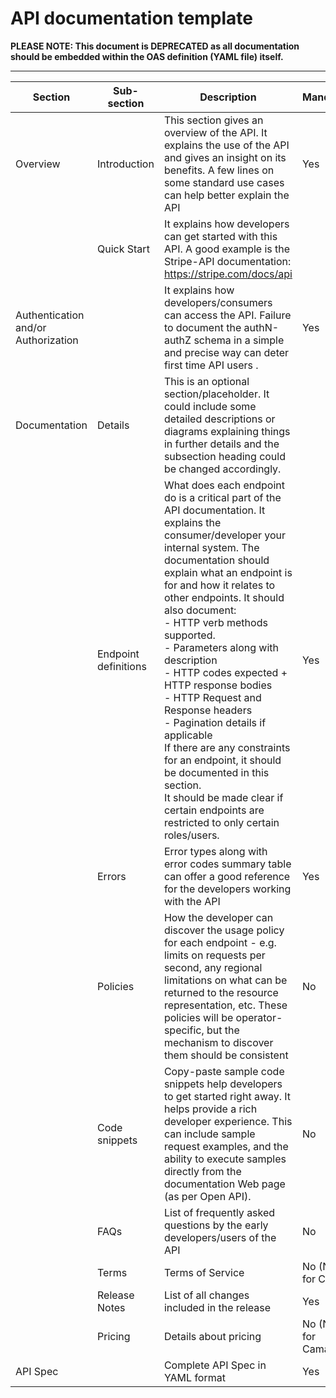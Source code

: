# API documentation template

**PLEASE NOTE: This document is DEPRECATED as all documentation should be embedded within the OAS definition (YAML file) itself.**

---
| Section                             | Sub-section          | Description                                                                                                                                                                                                                                                                                                                                                                                                                                                                                                                                                                                                                                                               | Mandatory           | 
|-------------------------------------|----------------------|---------------------------------------------------------------------------------------------------------------------------------------------------------------------------------------------------------------------------------------------------------------------------------------------------------------------------------------------------------------------------------------------------------------------------------------------------------------------------------------------------------------------------------------------------------------------------------------------------------------------------------------------------------------------------|---------------------|
| Overview                            | Introduction         | This section gives an overview of the API. It explains the use of the API and gives an insight on its benefits. A few lines on some standard use cases can help better explain the API                                                                                                                                                                                                                                                                                                                                                                                                                                                                                    | Yes                 |
|                                     | Quick Start          | It explains how developers can get started with this API. A good example is the Stripe-API documentation: https://stripe.com/docs/api                                                                                                                                                                                                                                                                                                                                                                                                                                                                                                                                     |                     |
| Authentication and/or Authorization |                      | It explains how developers/consumers can access the API. Failure to document the authN-authZ schema in a simple and precise way can deter first time API users . 	                                                                                                                                                                                                                                                                                                                                                                                                                                                                                                        | Yes                 |
| Documentation                       | Details              | This is an optional section/placeholder. It could include some detailed descriptions or diagrams explaining things in further details and the subsection heading could be changed accordingly.                                                                                                                                                                                                                                                                                                                                                                                                                                                                            |                     |
|                                     | Endpoint definitions | What does each endpoint do is a critical part of the API documentation. It explains the consumer/developer your internal system. The documentation should explain what an endpoint is for and how it relates to other endpoints. It should also document:</br> - HTTP verb methods supported. </br> - Parameters along with description </br> - HTTP codes expected + HTTP response bodies </br> - HTTP Request and Response headers </br> - Pagination details if applicable </br>If there are any constraints for an endpoint, it should be documented in this section. </br> It should be made clear if certain endpoints are restricted to only certain roles/users.  | Yes                 |
|                                     | Errors               | Error types along with error codes summary table can offer a good reference for the developers working with the API                                                                                                                                                                                                                                                                                                                                                                                                                                                                                                                                                       | Yes                 |
|                                     | Policies             | How the developer can discover the usage policy for each endpoint - e.g. limits on requests per second, any regional limitations on what can be returned to the resource representation, etc. These policies will be operator-specific, but the mechanism to discover them should be consistent                                                                                                                                                                                                                                                                                                                                                                           | No                  |
|                                     | Code snippets        | Copy-paste sample code snippets help developers to get started right away. It helps provide a rich developer experience. This can include sample request examples, and the ability to execute samples directly from the documentation Web page (as per Open API).                                                                                                                                                                                                                                                                                                                                                                                                         | No                  |
|                                     | FAQs                 | List of frequently asked questions by the early developers/users of the API                                                                                                                                                                                                                                                                                                                                                                                                                                                                                                                                                                                               | No                  |
|                                     | Terms                | Terms of Service                                                                                                                                                                                                                                                                                                                                                                                                                                                                                                                                                                                                                                                          | No (N/A for Camara  |
|                                     | Release Notes        | List of all changes included in the release                                                                                                                                                                                                                                                                                                                                                                                                                                                                                                                                                                                                                               | Yes                 | 
|                                     | Pricing              | Details about pricing                                                                                                                                                                                                                                                                                                                                                                                                                                                                                                                                                                                                                                                     | No (N/A for Camara) |
| API Spec                            |                      | Complete API Spec in YAML format                                                                                                                                                                                                                                                                                                                                                                                                                                                                                                                                                                                                                                          | Yes                 |

